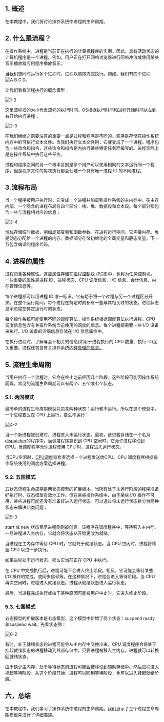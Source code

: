 ## 1. 概述

在本教程中，我们将讨论操作系统中进程的生命周期。

## 2. 什么是流程？

在操作系统中，进程是当前正在执行的计算机程序的实例。因此，具有活动状态的计算机程序是一个进程。例如，用户正在打开网络浏览器进行网络冲浪或使用某些音乐播放器应用程序播放音乐。

当我们想同时运行多个进程时，进程以顺序方式执行。例如，我们有四个进程![A B C D](https://www.baeldung.com/wp-content/ql-cache/quicklatex.com-d5376a48d0042b63d0591f521be08ab0_l3.svg)。

让我们看看流程执行的概念模型：

![1-3](https://www.baeldung.com/wp-content/uploads/sites/4/2021/01/1-3.png)

这里流程框的大小代表流程的执行时间。OS根据执行时间和进程开始时间从左到右开始执行进程：

![2-3](https://www.baeldung.com/wp-content/uploads/sites/4/2021/01/2-3.png)

在我们继续之前要注意的重要一点是过程和程序是不同的。程序是存储在操作系统内存中的可执行文本文件。当我们执行文本文件时，它就变成了一个进程。程序包含一些命令和指令，这些命令和指令是为执行某些特定任务而编写的。进程实际上是在操作系统中执行这些任务。

进程和程序之间的另一个根本区别是多个用户可以使用相同的文本运行同一个程序，但是程序文件的每次执行都会创建一个具有唯一进程 ID 的不同进程。

## 3.流程布局

当一个程序被用户执行时，它变成一个进程并加载到操作系统的主内存中。在主存内部，一个隐含的进程布局有四个部分：栈、堆、数据段和文本段。每个部分都包含一些与流程相对应的信息：

![3-4](https://www.baeldung.com/wp-content/uploads/sites/4/2021/01/3-4.png)

[堆栈](https://www.baeldung.com/java-stack-heap)存储临时数据，例如局部变量和函数参数。在进程运行期间，它需要内存。[堆](https://www.baeldung.com/java-stack-heap)是动态分配给一个进程的内存。数据部分存储初始化的全局变量和静态变量。下一节包含编译的程序代码。

## 4. 进程的属性

进程包含各种属性。这些属性存储在[进程控制块 (PCB)](https://www.baeldung.com/cs/process-control-block)中，也称为任务控制块。一些重要的属性是进程 ID、进程状态、CPU 调度信息、I/O 信息、会计信息、内存管理信息等。

每个进程都可以用进程 ID 唯一标识。它有助于将一个过程与另一个过程区分开来。在整个运行期间，每个进程在特定时刻都有一些与其相关联的状态。进程状态显示进程在特定运行时的状态。

每个操作系统可能使用不同的[调度算法](https://en.wikipedia.org/wiki/Scheduling_(computing))。操作系统根据调度算法执行进程。CPU 调度信息包含有关操作系统当前使用的调度的信息。每个进程都需要一些 I/O 设备来执行。I/O 设备的详细信息存储在 I/O 信息属性中。

在执行进程时，了解与会计相关的信息(如用于进程执行的 CPU 数量、执行 ID)至关重要。进程还包含有关操作系统[内存管理的信息。](https://en.wikipedia.org/wiki/Memory_management_(operating_systems))

## 5. 流程生命周期

当用户执行一个流程时，它会在终止之前经历几个阶段。这些阶段可能因操作系统而异。常见的流程生命周期可以有两个、五个或七个状态。

### 5.1. 两国模式

最简单的流程生命周期模型只包含两种状态：运行和不运行。所以在这个模型中，一个进程要么在 CPU 上运行，要么不运行：

![4-2](https://www.baeldung.com/wp-content/uploads/sites/4/2021/01/4-2.png)

当一个新进程被创建时，进程进入未运行状态。最初，该进程存储在一个名为[dispatcher](https://en.wikipedia.org/wiki/Scheduling_(computing))的程序中。当调度程序意识到 CPU 空闲时，它允许进程移动到 CPU。当调度程序允许进程使用 CPU 时，进程进入运行状态。

当CPU空闲时，[CPU调度](https://www.baeldung.com/cs/process-control-block)器负责选择一个进程发送给CPU。CPU 调度程序根据操作系统使用的调度方案选择进程。

### 5.2. 五国模式

五状态流程生命周期是两状态模型的扩展版本。当所有处于未运行阶段的程序准备好执行时，双态模型有效地工作。但在某些操作系统中，由于某些 I/O 操作不可用，某些进程可能还没有准备好进入运行状态。可以通过将未运行状态拆分为两种状态来解决此类问题：

![5-3](https://www.baeldung.com/wp-content/uploads/sites/4/2021/01/5-3.png)

start 或 new 状态表示进程刚刚被创建。该程序在调度程序中，等待移入主内存。一旦进程进入主内存，它就会将状态从开始更改为就绪。

当进程在主内存中等待 CPU 时，它就处于就绪状态。当 CPU 空闲时，进程将移至 CPU 以进一步执行。

如果进程处于运行状态，那么它当前正在 CPU 中执行。

在 CPU 中完成执行后，进程可能不会进入终止阶段。相反，它可能会等待某些 I/O 操作的完成，或同步信号等。在这种情况下，进程会进入等待阶段。当 CPU 再次空闲时，进程进入就绪状态。进程从就绪状态进入运行状态。

最后，当进程完成执行或由于某种原因可能被用户中止时，它进入终止阶段。

### 5.3. 七国模式

五态模型的扩展版本是七态模型。这个模型中新增了两个状态：suspend ready和suspend wait。先看状态图：

![6-2](https://www.baeldung.com/wp-content/uploads/sites/4/2021/01/6-2.png)

有时，处于就绪状态的进程可能会从主内存中交换出来，CPU 调度程序会将处于挂起就绪状态的进程移动到外部存储中。只要进程被移入主内存，进程就可以转换回就绪状态。

由于缺少主内存，处于等待状态的进程可能会被移动到辅助存储中。然后进程进入挂起等待阶段。从这个阶段开始，进程可以回到等待阶段，也可以进入挂起就绪阶段。

## 六，总结

在本教程中，我们学习了操作系统中进程的生命周期。我们展示了三个过程生命周期模型并进行了详细描述。